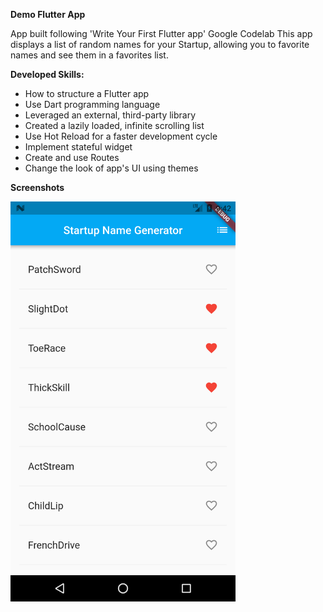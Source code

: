 **Demo Flutter App**

App built following 'Write Your First Flutter app' Google Codelab
This app displays a list of random names for your Startup, allowing you to favorite names and see them in a favorites list.

**Developed Skills:**

  - How to structure a Flutter app
  - Use Dart programming language
  - Leveraged an external, third-party library
  - Created a lazily loaded, infinite scrolling list
  - Use Hot Reload for a faster development cycle
  - Implement stateful widget
  - Create and use Routes
  - Change the look of app's UI using themes
  
**Screenshots**
  
  <img src="https://github.com/peterMonteer/startup-name-generator/blob/master/screenshots/Screenshot_1548538958.png" width="360" height="640">
